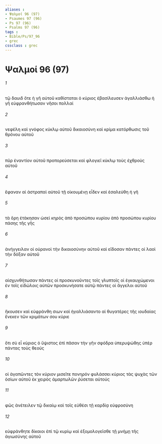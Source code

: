 ```yaml
---
aliases : 
- Ψαλμοί 96 (97)
- Psaumes 97 (96)
- Ps 97 (96)
- Psalms 97 (96)
tags : 
- Bible/Ps/97_96
- grec
cssclass : grec
---
```


# Ψαλμοί 96 (97)

###### 1
τῷ δαυιδ ὅτε ἡ γῆ αὐτοῦ καθίσταται ὁ κύριος ἐβασίλευσεν ἀγαλλιάσθω ἡ γῆ εὐφρανθήτωσαν νῆσοι πολλαί
###### 2
νεφέλη καὶ γνόφος κύκλῳ αὐτοῦ δικαιοσύνη καὶ κρίμα κατόρθωσις τοῦ θρόνου αὐτοῦ
###### 3
πῦρ ἐναντίον αὐτοῦ προπορεύσεται καὶ φλογιεῖ κύκλῳ τοὺς ἐχθροὺς αὐτοῦ
###### 4
ἔφαναν αἱ ἀστραπαὶ αὐτοῦ τῇ οἰκουμένῃ εἶδεν καὶ ἐσαλεύθη ἡ γῆ
###### 5
τὰ ὄρη ἐτάκησαν ὡσεὶ κηρὸς ἀπὸ προσώπου κυρίου ἀπὸ προσώπου κυρίου πάσης τῆς γῆς
###### 6
ἀνήγγειλαν οἱ οὐρανοὶ τὴν δικαιοσύνην αὐτοῦ καὶ εἴδοσαν πάντες οἱ λαοὶ τὴν δόξαν αὐτοῦ
###### 7
αἰσχυνθήτωσαν πάντες οἱ προσκυνοῦντες τοῖς γλυπτοῖς οἱ ἐγκαυχώμενοι ἐν τοῖς εἰδώλοις αὐτῶν προσκυνήσατε αὐτῷ πάντες οἱ ἄγγελοι αὐτοῦ
###### 8
ἤκουσεν καὶ εὐφράνθη σιων καὶ ἠγαλλιάσαντο αἱ θυγατέρες τῆς ιουδαίας ἕνεκεν τῶν κριμάτων σου κύριε
###### 9
ὅτι σὺ εἶ κύριος ὁ ὕψιστος ἐπὶ πᾶσαν τὴν γῆν σφόδρα ὑπερυψώθης ὑπὲρ πάντας τοὺς θεούς
###### 10
οἱ ἀγαπῶντες τὸν κύριον μισεῖτε πονηρόν φυλάσσει κύριος τὰς ψυχὰς τῶν ὁσίων αὐτοῦ ἐκ χειρὸς ἁμαρτωλῶν ῥύσεται αὐτούς
###### 11
φῶς ἀνέτειλεν τῷ δικαίῳ καὶ τοῖς εὐθέσι τῇ καρδίᾳ εὐφροσύνη
###### 12
εὐφράνθητε δίκαιοι ἐπὶ τῷ κυρίῳ καὶ ἐξομολογεῖσθε τῇ μνήμῃ τῆς ἁγιωσύνης αὐτοῦ
